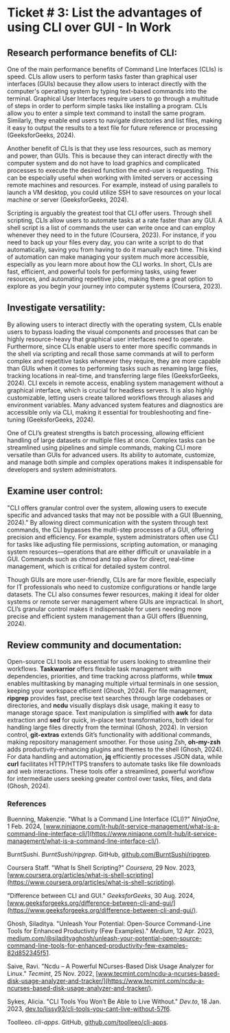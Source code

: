 # Ticket # 3: List the advantages of using CLI over GUI - In Work

## Research performance benefits of CLI:

One of the main performance benefits of Command Line Interfaces (CLIs) is speed. CLIs allow users to perform tasks faster than graphical user interfaces (GUIs) because they allow users to interact directly with the computer's operating system by typing text-based commands into the terminal. Graphical User Interfaces require users to go through a multitude of steps in order to perform simple tasks like installing a program. CLIs allow you to enter a simple text command to install the same program. Similarly, they enable end users to navigate directories and list files, making it easy to output the results to a text file for future reference or processing (GeeksforGeeks, 2024).

Another benefit of CLIs is that they use less resources, such as memory and power, than GUIs. This is because they can interact directly with the computer system and do not have to load graphics and complicated processes to execute the desired function the end-user is requesting. This can be especially useful when working with limited servers or accessing remote machines and resources. For example, instead of using parallels to launch a VM desktop, you could utilize SSH to save resources on your local machine or server (GeeksforGeeks, 2024).  

Scripting is arguably the greatest tool that CLI offer users. Through shell scripting, CLIs allow users to automate tasks at a rate faster than any GUI. A shell script is a list of commands the user can write once and can employ whenever they need to in the future (Coursera, 2023). For instance, if you need to back up your files every day, you can write a script to do that automatically, saving you from having to do it manually each time. This kind of automation can make managing your system much more accessible, especially as you learn more about how the CLI works. In short, CLIs are fast, efficient, and powerful tools for performing tasks, using fewer resources, and automating repetitive jobs, making them a great option to explore as you begin your journey into computer systems (Coursera, 2023).

## Investigate versatility:

By allowing users to interact directly with the operating system, CLIs enable users to bypass loading the visual components and processes that can be highly resource-heavy that graphical user interfaces need to operate. Furthermore, since CLIs enable users to enter more specific commands in the shell via scripting and recall those same commands at will to perform complex and repetitive tasks whenever they require, they are more capable than GUIs when it comes to performing tasks such as renaming large files, tracking locations in real-time, and transferring large files (GeeksforGeeks, 2024).
CLI excels in remote access, enabling system management without a graphical interface, which is crucial for headless servers. It is also highly customizable, letting users create tailored workflows through aliases and environment variables. Many advanced system features and diagnostics are accessible only via CLI, making it essential for troubleshooting and fine-tuning (GeeksforGeeks, 2024).

One of CLI’s greatest strengths is batch processing, allowing efficient handling of large datasets or multiple files at once. Complex tasks can be streamlined using pipelines and simple commands, making CLI more versatile than GUIs for advanced users. Its ability to automate, customize, and manage both simple and complex operations makes it indispensable for developers and system administrators.

## Examine user control:

"CLI offers granular control over the system, allowing users to execute specific and advanced tasks that may not be possible with a GUI (Buenning, 2024)." By allowing direct communication with the system through text commands, the CLI bypasses the multi-step processes of a GUI, offering precision and efficiency.
For example, system administrators often use CLI for tasks like adjusting file permissions, scripting automation, or managing system resources—operations that are either difficult or unavailable in a GUI. Commands such as chmod and top allow for direct, real-time management, which is critical for detailed system control. 

Though GUIs are more user-friendly, CLIs are far more flexible, especially for IT professionals who need to customize configurations or handle large datasets. The CLI also consumes fewer resources, making it ideal for older systems or remote server management where GUIs are impractical.
In short, CLI’s granular control makes it indispensable for users needing more precise and efficient system management than a GUI offers (Buenning, 2024).

## Review community and documentation:

Open-source CLI tools are essential for users looking to streamline their workflows. **Taskwarrior** offers flexible task management with dependencies, priorities, and time tracking across platforms, while **tmux** enables multitasking by managing multiple virtual terminals in one session, keeping your workspace efficient (Ghosh, 2024).
For file management, **ripgrep** provides fast, precise text searches through large codebases or directories, and **ncdu** visually displays disk usage, making it easy to manage storage space. Text manipulation is simplified with **awk** for data extraction and **sed** for quick, in-place text transformations, both ideal for handling large files directly from the terminal (Ghosh, 2024).
In version control, **git-extras** extends Git’s functionality with additional commands, making repository management smoother. For those using Zsh, **oh-my-zsh** adds productivity-enhancing plugins and themes to the shell (Ghosh, 2024). 
For data handling and automation, **jq** efficiently processes JSON data, while **curl** facilitates HTTP/HTTPS transfers to automate tasks like file downloads and web interactions. These tools offer a streamlined, powerful workflow for intermediate users seeking greater control over tasks, files, and data (Ghosh, 2024).



### References

Buenning, Makenzie. "What Is a Command Line Interface (CLI)?" *NinjaOne*, 1 Feb. 2024, [www.ninjaone.com/it-hub/it-service-management/what-is-a-command-line-interface-cli/](https://www.ninjaone.com/it-hub/it-service-management/what-is-a-command-line-interface-cli/).

BurntSushi. *BurntSushi/ripgrep*. GitHub, [github.com/BurntSushi/ripgrep](https://github.com/BurntSushi/ripgrep).

Coursera Staff. "What Is Shell Scripting?" *Coursera*, 29 Nov. 2023, [www.coursera.org/articles/what-is-shell-scripting](https://www.coursera.org/articles/what-is-shell-scripting).

"Difference between CLI and GUI." *GeeksforGeeks*, 30 Aug. 2024, [www.geeksforgeeks.org/difference-between-cli-and-gui/](https://www.geeksforgeeks.org/difference-between-cli-and-gui/).

Ghosh, Siladitya. "Unleash Your Potential: Open-Source Command-Line Tools for Enhanced Productivity (Few Examples)." *Medium*, 12 Apr. 2023, [medium.com/@siladityaghosh/unleash-your-potential-open-source-command-line-tools-for-enhanced-productivity-few-examples-82d852345f51](https://medium.com/@siladityaghosh/unleash-your-potential-open-source-command-line-tools-for-enhanced-productivity-few-examples-82d852345f51).

Saive, Ravi. "Ncdu – A Powerful NCurses-Based Disk Usage Analyzer for Linux." *Tecmint*, 25 Nov. 2022, [www.tecmint.com/ncdu-a-ncurses-based-disk-usage-analyzer-and-tracker/](https://www.tecmint.com/ncdu-a-ncurses-based-disk-usage-analyzer-and-tracker/).

Sykes, Alicia. "CLI Tools You Won’t Be Able to Live Without." *Dev.to*, 18 Jan. 2023, [dev.to/lissy93/cli-tools-you-cant-live-without-57f6](https://dev.to/lissy93/cli-tools-you-cant-live-without-57f6).

Toolleeo. *cli-apps*. GitHub, [github.com/toolleeo/cli-apps](https://github.com/toolleeo/cli-apps).
